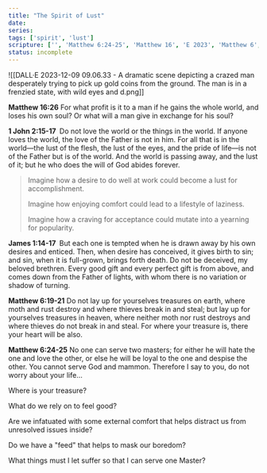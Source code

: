 ```yaml
---
title: "The Spirit of Lust"
date: 
series: 
tags: ['spirit', 'lust']
scripture: ['', 'Matthew 6:24-25', 'Matthew 16', 'E 2023', 'Matthew 6', 'Matthew 6:19-21']
status: incomplete
---
```


![[DALL·E 2023-12-09 09.06.33 - A dramatic scene depicting a crazed man desperately trying to pick up gold coins from the ground. The man is in a frenzied state, with wild eyes and d.png]]

**Matthew 16:26**
For what profit is it to a man if he gains the whole world, and loses his own soul? Or what will a man give in exchange for his soul?

**1 John‬ ‭2:15-17‬ ‭**
Do not love the world or the things in the world. If anyone loves the world, the love of the Father is not in him. For all that is in the world—the lust of the flesh, the lust of the eyes, and the pride of life—is not of the Father but is of the world. And the world is passing away, and the lust of it; but he who does the will of God abides forever.

> Imagine how a desire to do well at work could become a lust for accomplishment. 
> 
> Imagine how enjoying comfort could lead to a lifestyle of laziness. 
> 
> Imagine how a craving for acceptance could mutate into a yearning for popularity. 

**James‬ ‭1:14-17‬ ‬‬**
But each one is tempted when he is drawn away by his own desires and enticed. Then, when desire has conceived, it gives birth to sin; and sin, when it is full-grown, brings forth death. Do not be deceived, my beloved brethren. Every good gift and every perfect gift is from above, and comes down from the Father of lights, with whom there is no variation or shadow of turning.

**Matthew 6:19-21**
Do not lay up for yourselves treasures on earth, where moth and rust destroy and where thieves break in and steal; but lay up for yourselves treasures in heaven, where neither moth nor rust destroys and where thieves do not break in and steal. For where your treasure is, there your heart will be also.

‭‭**Matthew 6:24-25**
No one can serve two masters; for either he will hate the one and love the other, or else he will be loyal to the one and despise the other. You cannot serve God and mammon. Therefore I say to you, do not worry about your life...

Where is your treasure?

What do we rely on to feel good? 

Are we infatuated with some external comfort that helps distract us from unresolved issues inside? 

Do we have a "feed" that helps to mask our boredom?

What things must I let suffer so that I can serve one Master?